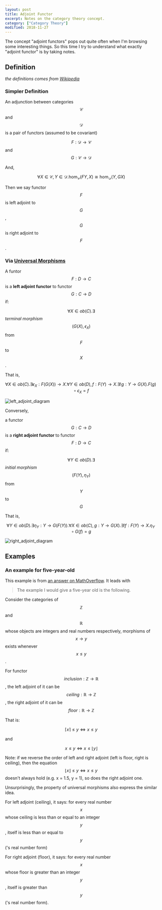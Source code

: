 ```yaml
---
layout: post
title: Adjoint Functor
excerpt: Notes on the category theory concept.
category: ["Category Theory"]
modified: 2018-11-27
---
```


The concept "adjoint functors" pops out quite often when I'm browsing some interesting things. So this time I try to understand what exactly "adjoint functor" is by taking notes.

## Definition

_the definitions comes from [Wikipedia](https://en.wikipedia.org/wiki/Adjoint_functors#Definition_via_universal_morphisms)_

### Simpler Definition

An adjunction between categories $$ \mathcal{C} $$ and $$ \mathcal{D} $$ is a pair of functors (assumed to be covariant)

$$ F:{\mathcal {D}}\rightarrow {\mathcal {C}} $$ and $$ G:{\mathcal {C}}\rightarrow {\mathcal {D}} $$

And,

$$ \forall X \in \mathcal{C}, Y \in \mathcal{D}. \mathrm {hom} _{\mathcal {C}}(FY,X) \cong \mathrm {hom} _{\mathcal {D}}(Y,GX) $$

Then we say functor $$ F $$ is left adjoint to $$ G $$, $$ G $$ is right adjoint to $$ F $$.

### Via [Universal Morphisms](https://en.wikipedia.org/wiki/Universal_property)

A funtor $$ F: D \to C $$ is a **left adjoint functor** to functor $$ G : C \to D $$ if: 

$$ \forall X \in ob(C). \exists $$ _terminal morphism_ $$ (G(X), \epsilon_X) $$ from $$ F $$ to $$ X $$.

That is,

$$ \forall X \in ob(C). \exists \epsilon_X : F(G(X)) \to X. \forall Y \in ob(D), f : F(Y) \to X. \exists ! g : Y \to G(X). F(g) \circ \epsilon_X = f $$

![left_adjoint_diagram](https://wikimedia.org/api/rest_v1/media/math/render/svg/44af0381f1f2cc20703f9a55646dc8aa3b0dd14d)

Conversely,

a functor $$ G : C \to D $$ is a **right adjoint functor** to functor $$ F : D \to C $$ if:

$$ \forall Y \in ob(D). \exists $$ _initial morphism_ $$ (F(Y), \eta_Y) $$ from $$ Y $$ to $$ G $$

That is,

$$ \forall Y \in ob(D). \exists \eta_Y : Y \to G(F(Y)). \forall X \in ob(C), g : Y \to G(X). \exists ! f : F(Y) \to X. \eta_Y \circ G(f) = g $$

![right_adjoint_diagram](https://wikimedia.org/api/rest_v1/media/math/render/svg/0a3195dd654be31dc101171065cec60e6c1326ff)

## Examples

### An example for five-year-old

This example is from [an answer on MathOverflow](https://mathoverflow.net/a/51659). It leads with

> The example I would give a five-year old is the following.

Consider the categories of $$ \mathbb{Z} $$ and $$ \mathbb{R} $$ whose objects are integers and real numbers respectively, morphisms of $$ x \to y $$ exists whenever $$ x \le y $$.

For functor $$ inclusion : \mathbb{Z} \to \mathbb{R} $$, the left adjoint of it can be $$ ceiling : \mathbb{R} \to \mathbb{Z} $$, the right adjoint of it can be $$ floor : \mathbb{R} \to \mathbb{Z} $$

That is:

$$ \lceil x \rceil \le y \Leftrightarrow x \le y $$

and 

$$ x \le y \Leftrightarrow x \le \lfloor y \rfloor $$

Note: if we reverse the order of left and right adjoint (left is floor, right is ceiling), then the equation $$ \lfloor x \rfloor \le y \Leftrightarrow x \le y $$ doesn't always hold (e.g. x = 1.5, y = 1), so does the right adjoint one.

Unsurprisingly, the property of universal morphisms also express the similar idea.

For left adjoint (ceiling), it says: for every real number $$ x $$ whose ceiling is less than or equal to an integer $$ y $$, itself is less than or equal to $$ y $$('s real number form)

For right adjoint (floor), it says: for every real number $$ x $$ whose floor is greater than an integer $$ y $$, itself is greater than $$ y $$('s real number form).
